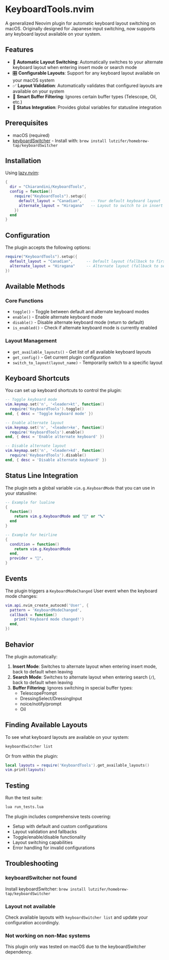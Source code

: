 # KeyboardTools.nvim

A generalized Neovim plugin for automatic keyboard layout switching on macOS. Originally designed for Japanese input switching, now supports any keyboard layout available on your system.

## Features

- 🔄 **Automatic Layout Switching**: Automatically switches to your alternate keyboard layout when entering insert mode or search mode
- 🎛️ **Configurable Layouts**: Support for any keyboard layout available on your macOS system
- ✅ **Layout Validation**: Automatically validates that configured layouts are available on your system
- 🚫 **Smart Buffer Filtering**: Ignores certain buffer types (Telescope, Oil, etc.)
- 📡 **Status Integration**: Provides global variables for statusline integration

## Prerequisites

- macOS (required)
- [keyboardSwitcher](https://github.com/lutzifer/homebrew-tap) - Install with: `brew install lutzifer/homebrew-tap/keyboardSwitcher`

## Installation

Using [lazy.nvim](https://github.com/folke/lazy.nvim):

```lua
{
  dir = "Chiarandini/KeyboardTools",
  config = function()
    require("KeyboardTools").setup({
      default_layout = "Canadian",    -- Your default keyboard layout
      alternate_layout = "Hiragana"   -- Layout to switch to in insert mode
    })
  end
}
```

## Configuration

The plugin accepts the following options:

```lua
require("KeyboardTools").setup({
  default_layout = "Canadian",      -- Default layout (fallback to first available)
  alternate_layout = "Hiragana"     -- Alternate layout (fallback to second available)
})
```

## Available Methods

### Core Functions

- `toggle()` - Toggle between default and alternate keyboard modes
- `enable()` - Enable alternate keyboard mode
- `disable()` - Disable alternate keyboard mode (return to default)
- `is_enabled()` - Check if alternate keyboard mode is currently enabled

### Layout Management

- `get_available_layouts()` - Get list of all available keyboard layouts
- `get_config()` - Get current plugin configuration
- `switch_to_layout(layout_name)` - Temporarily switch to a specific layout

## Keyboard Shortcuts

You can set up keyboard shortcuts to control the plugin:

```lua
-- Toggle keyboard mode
vim.keymap.set('n', '<leader>kt', function()
  require('KeyboardTools').toggle()
end, { desc = 'Toggle keyboard mode' })

-- Enable alternate layout
vim.keymap.set('n', '<leader>ke', function()
  require('KeyboardTools').enable()
end, { desc = 'Enable alternate keyboard' })

-- Disable alternate layout
vim.keymap.set('n', '<leader>kd', function()
  require('KeyboardTools').disable()
end, { desc = 'Disable alternate keyboard' })
```

## Status Line Integration

The plugin sets a global variable `vim.g.KeyboardMode` that you can use in your statusline:

```lua
-- Example for lualine
{
  function()
    return vim.g.KeyboardMode and "🌸" or "🔤"
  end
}

-- Example for heirline
{
  condition = function()
    return vim.g.KeyboardMode
  end,
  provider = "🌸",
}
```

## Events

The plugin triggers a `KeyboardModeChanged` User event when the keyboard mode changes:

```lua
vim.api.nvim_create_autocmd('User', {
  pattern = 'KeyboardModeChanged',
  callback = function()
    print('Keyboard mode changed!')
  end,
})
```

## Behavior

The plugin automatically:

1. **Insert Mode**: Switches to alternate layout when entering insert mode, back to default when leaving
2. **Search Mode**: Switches to alternate layout when entering search (`/`), back to default when leaving
3. **Buffer Filtering**: Ignores switching in special buffer types:
   - TelescopePrompt
   - DressingSelect/DressingInput
   - noice/notify/prompt
   - Oil

## Finding Available Layouts

To see what keyboard layouts are available on your system:

```bash
keyboardSwitcher list
```

Or from within the plugin:

```lua
local layouts = require('KeyboardTools').get_available_layouts()
vim.print(layouts)
```

## Testing

Run the test suite:

```bash
lua run_tests.lua
```

The plugin includes comprehensive tests covering:
- Setup with default and custom configurations
- Layout validation and fallbacks
- Toggle/enable/disable functionality
- Layout switching capabilities
- Error handling for invalid configurations

## Troubleshooting

### keyboardSwitcher not found
Install keyboardSwitcher: `brew install lutzifer/homebrew-tap/keyboardSwitcher`

### Layout not available
Check available layouts with `keyboardSwitcher list` and update your configuration accordingly.

### Not working on non-Mac systems
This plugin only was tested on macOS due to the keyboardSwitcher dependency.
